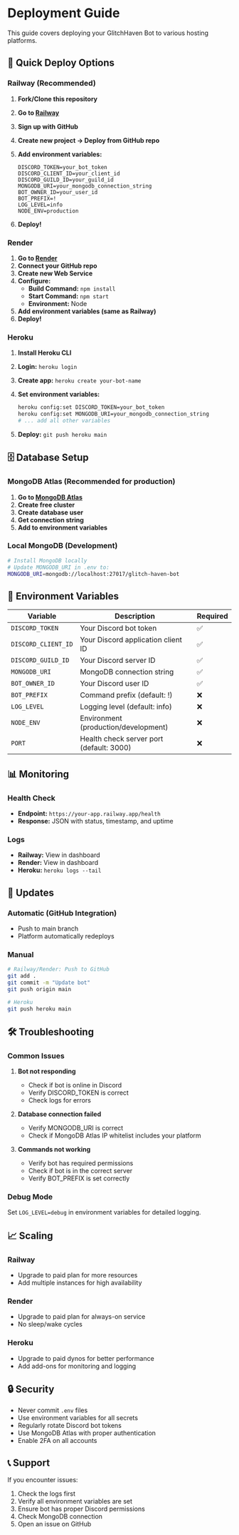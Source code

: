 # Deployment Guide

This guide covers deploying your GlitchHaven Bot to various hosting platforms.

## 🚀 Quick Deploy Options

### Railway (Recommended)

1. **Fork/Clone this repository**
2. **Go to [Railway](https://railway.app)**
3. **Sign up with GitHub**
4. **Create new project → Deploy from GitHub repo**
5. **Add environment variables:**

   ```
   DISCORD_TOKEN=your_bot_token
   DISCORD_CLIENT_ID=your_client_id
   DISCORD_GUILD_ID=your_guild_id
   MONGODB_URI=your_mongodb_connection_string
   BOT_OWNER_ID=your_user_id
   BOT_PREFIX=!
   LOG_LEVEL=info
   NODE_ENV=production
   ```

6. **Deploy!**

### Render

1. **Go to [Render](https://render.com)**
2. **Connect your GitHub repo**
3. **Create new Web Service**
4. **Configure:**
   - **Build Command:** `npm install`
   - **Start Command:** `npm start`
   - **Environment:** Node
5. **Add environment variables (same as Railway)**
6. **Deploy!**

### Heroku

1. **Install Heroku CLI**
2. **Login:** `heroku login`
3. **Create app:** `heroku create your-bot-name`
4. **Set environment variables:**

   ```bash
   heroku config:set DISCORD_TOKEN=your_bot_token
   heroku config:set MONGODB_URI=your_mongodb_connection_string
   # ... add all other variables
   ```

5. **Deploy:** `git push heroku main`

## 🗄️ Database Setup

### MongoDB Atlas (Recommended for production)

1. **Go to [MongoDB Atlas](https://mongodb.com/atlas)**
2. **Create free cluster**
3. **Create database user**
4. **Get connection string**
5. **Add to environment variables**

### Local MongoDB (Development)

```bash
# Install MongoDB locally
# Update MONGODB_URI in .env to:
MONGODB_URI=mongodb://localhost:27017/glitch-haven-bot
```

## 🔧 Environment Variables

| Variable | Description | Required |
|----------|-------------|----------|
| `DISCORD_TOKEN` | Your Discord bot token | ✅ |
| `DISCORD_CLIENT_ID` | Your Discord application client ID | ✅ |
| `DISCORD_GUILD_ID` | Your Discord server ID | ✅ |
| `MONGODB_URI` | MongoDB connection string | ✅ |
| `BOT_OWNER_ID` | Your Discord user ID | ✅ |
| `BOT_PREFIX` | Command prefix (default: !) | ❌ |
| `LOG_LEVEL` | Logging level (default: info) | ❌ |
| `NODE_ENV` | Environment (production/development) | ❌ |
| `PORT` | Health check server port (default: 3000) | ❌ |

## 📊 Monitoring

### Health Check

- **Endpoint:** `https://your-app.railway.app/health`
- **Response:** JSON with status, timestamp, and uptime

### Logs

- **Railway:** View in dashboard
- **Render:** View in dashboard
- **Heroku:** `heroku logs --tail`

## 🔄 Updates

### Automatic (GitHub Integration)

- Push to main branch
- Platform automatically redeploys

### Manual

```bash
# Railway/Render: Push to GitHub
git add .
git commit -m "Update bot"
git push origin main

# Heroku
git push heroku main
```

## 🛠️ Troubleshooting

### Common Issues

1. **Bot not responding**
   - Check if bot is online in Discord
   - Verify DISCORD_TOKEN is correct
   - Check logs for errors

2. **Database connection failed**
   - Verify MONGODB_URI is correct
   - Check if MongoDB Atlas IP whitelist includes your platform

3. **Commands not working**
   - Verify bot has required permissions
   - Check if bot is in the correct server
   - Verify BOT_PREFIX is set correctly

### Debug Mode

Set `LOG_LEVEL=debug` in environment variables for detailed logging.

## 📈 Scaling

### Railway

- Upgrade to paid plan for more resources
- Add multiple instances for high availability

### Render

- Upgrade to paid plan for always-on service
- No sleep/wake cycles

### Heroku

- Upgrade to paid dynos for better performance
- Add add-ons for monitoring and logging

## 🔒 Security

- Never commit `.env` files
- Use environment variables for all secrets
- Regularly rotate Discord bot tokens
- Use MongoDB Atlas with proper authentication
- Enable 2FA on all accounts

## 📞 Support

If you encounter issues:

1. Check the logs first
2. Verify all environment variables are set
3. Ensure bot has proper Discord permissions
4. Check MongoDB connection
5. Open an issue on GitHub

